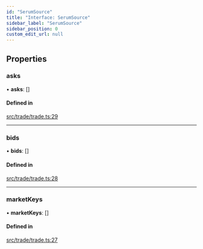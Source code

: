 ```yaml
---
id: "SerumSource"
title: "Interface: SerumSource"
sidebar_label: "SerumSource"
sidebar_position: 0
custom_edit_url: null
---
```


## Properties

### asks

• **asks**: []

#### Defined in

[src/trade/trade.ts:29](https://github.com/raydium-io/raydium-sdk/blob/3d95730/src/trade/trade.ts#L29)

___

### bids

• **bids**: []

#### Defined in

[src/trade/trade.ts:28](https://github.com/raydium-io/raydium-sdk/blob/3d95730/src/trade/trade.ts#L28)

___

### marketKeys

• **marketKeys**: []

#### Defined in

[src/trade/trade.ts:27](https://github.com/raydium-io/raydium-sdk/blob/3d95730/src/trade/trade.ts#L27)
